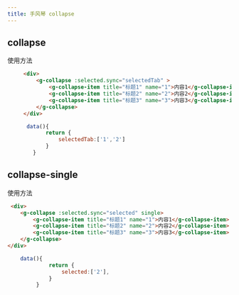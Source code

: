 ```yaml
---
title: 手风琴 collapse
---
```

## collapse

使用方法
<ClientOnly>
  <collapse-2-demos/>
</ClientOnly>


``` html
     <div>
         <g-collapse :selected.sync="selectedTab" >
             <g-collapse-item title="标题1" name="1">内容1</g-collapse-item>
             <g-collapse-item title="标题2" name="2">内容2</g-collapse-item>
             <g-collapse-item title="标题3" name="3">内容3</g-collapse-item>
         </g-collapse>
     </div>
```
``` javascript
      data(){
            return {
                selectedTab:['1','2']
            }
        }
```

## collapse-single

使用方法


<ClientOnly>
  <collapse-demos/>
</ClientOnly>


```html 
 <div>
    <g-collapse :selected.sync="selected" single>
        <g-collapse-item title="标题1" name="1">内容1</g-collapse-item>
        <g-collapse-item title="标题2" name="2">内容2</g-collapse-item>
        <g-collapse-item title="标题3" name="3">内容3</g-collapse-item>
    </g-collapse>
</div>
```
``` javascript
    data(){
             return {
                 selected:['2'],
             }
         }
```